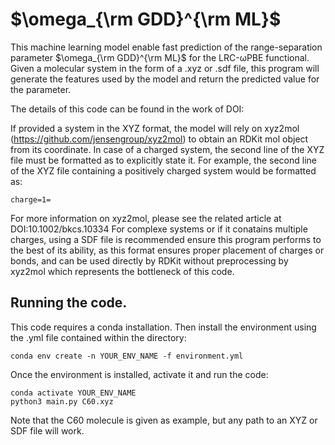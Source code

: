# $\omega_{\rm GDD}^{\rm ML}$

This machine learning model enable fast prediction of the range-separation parameter $\omega_{\rm GDD}^{\rm ML}$ for the LRC-&omega;PBE functional. Given a molecular system in the form of a .xyz or .sdf file, this program will generate the features used by the model and return the predicted value for the parameter.

The details of this code can be found in the work of DOI:

If provided a system in the XYZ format, the model will rely on xyz2mol (https://github.com/jensengroup/xyz2mol) to obtain an RDKit mol object from its coordinate. In case of a charged system, the second line of the XYZ file must be formatted as to explicitly state it. For example, the second line of the XYZ file containing a positively charged system would be formatted as:
```
charge=1=
```
For more information on xyz2mol, please see the related article at DOI:10.1002/bkcs.10334
For complexe systems or if it conatains multiple charges, using a SDF file is recommended ensure this program performs to the best of its ability, as this format ensures proper placement of charges or bonds, and can be used directly by RDKit without preprocessing by xyz2mol which represents the bottleneck of this code.


## Running the code.

This code requires a conda installation. Then install the environment using the .yml file contained within the directory:
```
conda env create -n YOUR_ENV_NAME -f environment.yml
```

Once the environment is installed, activate it and run the code:
 ```
 conda activate YOUR_ENV_NAME
 python3 main.py C60.xyz
 ```
 
 Note that the C60 molecule is given as example, but any path to an XYZ or SDF file will work.
